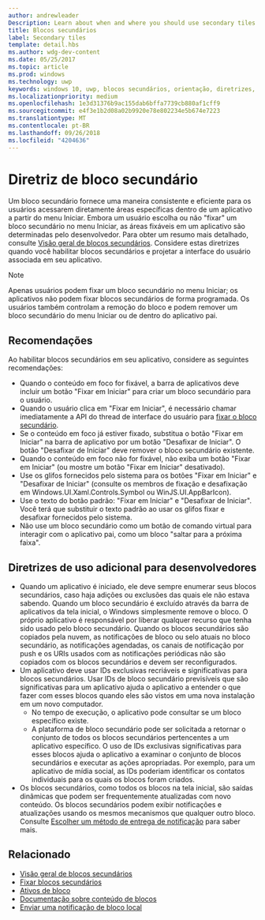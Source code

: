 ```yaml
---
author: andrewleader
Description: Learn about when and where you should use secondary tiles in your UWP app.
title: Blocos secundários
label: Secondary tiles
template: detail.hbs
ms.author: wdg-dev-content
ms.date: 05/25/2017
ms.topic: article
ms.prod: windows
ms.technology: uwp
keywords: windows 10, uwp, blocos secundários, orientação, diretrizes, práticas recomendadas
ms.localizationpriority: medium
ms.openlocfilehash: 1e3d31376b9ac155dab6bffa7739cb880af1cff9
ms.sourcegitcommit: e4f3e1b2d08a02b9920e78e802234e5b674e7223
ms.translationtype: MT
ms.contentlocale: pt-BR
ms.lasthandoff: 09/26/2018
ms.locfileid: "4204636"
---
```

# <a name="secondary-tile-guidance"></a>Diretriz de bloco secundário


Um bloco secundário fornece uma maneira consistente e eficiente para os usuários acessarem diretamente áreas específicas dentro de um aplicativo a partir do menu Iniciar. Embora um usuário escolha ou não "fixar" um bloco secundário no menu Iniciar, as áreas fixáveis em um aplicativo são determinadas pelo desenvolvedor. Para obter um resumo mais detalhado, consulte [Visão geral de blocos secundários](secondary-tiles.md). Considere estas diretrizes quando você habilitar blocos secundários e projetar a interface do usuário associada em seu aplicativo.

> [!NOTE]
> Apenas usuários podem fixar um bloco secundário no menu Iniciar; os aplicativos não podem fixar blocos secundários de forma programada. Os usuários também controlam a remoção do bloco e podem remover um bloco secundário do menu Iniciar ou de dentro do aplicativo pai.


## <a name="recommendations"></a>Recomendações

Ao habilitar blocos secundários em seu aplicativo, considere as seguintes recomendações:

* Quando o conteúdo em foco for fixável, a barra de aplicativos deve incluir um botão "Fixar em Iniciar" para criar um bloco secundário para o usuário.
* Quando o usuário clica em "Fixar em Iniciar", é necessário chamar imediatamente a API do thread de interface do usuário para [fixar o bloco secundário](secondary-tiles-pinning.md).
* Se o conteúdo em foco já estiver fixado, substitua o botão "Fixar em Iniciar" na barra de aplicativo por um botão "Desafixar de Iniciar". O botão "Desafixar de Iniciar" deve remover o bloco secundário existente.
* Quando o conteúdo em foco não for fixável, não exiba um botão "Fixar em Iniciar" (ou mostre um botão "Fixar em Iniciar" desativado).
* Use os glifos fornecidos pelo sistema para os botões "Fixar em Iniciar" e "Desafixar de Iniciar" (consulte os membros de fixação e desafixação em Windows.UI.Xaml.Controls.Symbol ou WinJS.UI.AppBarIcon).
* Use o texto do botão padrão: "Fixar em Iniciar" e "Desafixar de Iniciar". Você terá que substituir o texto padrão ao usar os glifos fixar e desafixar fornecidos pelo sistema.
* Não use um bloco secundário como um botão de comando virtual para interagir com o aplicativo pai, como um bloco "saltar para a próxima faixa".


## <a name="additional-usage-guidance-for-devs"></a>Diretrizes de uso adicional para desenvolvedores

* Quando um aplicativo é iniciado, ele deve sempre enumerar seus blocos secundários, caso haja adições ou exclusões das quais ele não estava sabendo. Quando um bloco secundário é excluído através da barra de aplicativos da tela inicial, o Windows simplesmente remove o bloco. O próprio aplicativo é responsável por liberar qualquer recurso que tenha sido usado pelo bloco secundário. Quando os blocos secundários são copiados pela nuvem, as notificações de bloco ou selo atuais no bloco secundário, as notificações agendadas, os canais de notificação por push e os URIs usados com as notificações periódicas não são copiados com os blocos secundários e devem ser reconfigurados.
* Um aplicativo deve usar IDs exclusivas recriáveis e significativas para blocos secundários. Usar IDs de bloco secundário previsíveis que são significativas para um aplicativo ajuda o aplicativo a entender o que fazer com esses blocos quando eles são vistos em uma nova instalação em um novo computador.
  * No tempo de execução, o aplicativo pode consultar se um bloco específico existe.
  * A plataforma de bloco secundário pode ser solicitada a retornar o conjunto de todos os blocos secundários pertencentes a um aplicativo específico. O uso de IDs exclusivas significativas para esses blocos ajuda o aplicativo a examinar o conjunto de blocos secundários e executar as ações apropriadas. Por exemplo, para um aplicativo de mídia social, as IDs poderiam identificar os contatos individuais para os quais os blocos foram criados.
* Os blocos secundários, como todos os blocos na tela inicial, são saídas dinâmicas que podem ser frequentemente atualizadas com novo conteúdo. Os blocos secundários podem exibir notificações e atualizações usando os mesmos mecanismos que qualquer outro bloco. Consulte [Escolher um método de entrega de notificação](choosing-a-notification-delivery-method.md) para saber mais.


## <a name="related"></a>Relacionado

* [Visão geral de blocos secundários](secondary-tiles.md)
* [Fixar blocos secundários](secondary-tiles-pinning.md)
* [Ativos de bloco](app-assets.md)
* [Documentação sobre conteúdo de blocos](create-adaptive-tiles.md)
* [Enviar uma notificação de bloco local](sending-a-local-tile-notification.md)

